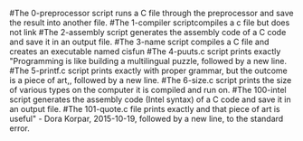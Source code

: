 #The 0-preprocessor script runs a C file through the preprocessor and save the result into another file.
#The 1-compiler scriptcompiles a c file but does not link
#The 2-assembly script  generates the assembly code of a C code and save it in an output file.
#The 3-name script  compiles a C file and creates an executable named cisfun
#The 4-puuts.c script prints exactly "Programming is like building a multilingual puzzle, followed by a new line.
#The 5-printf.c script prints exactly with proper grammar, but the outcome is a piece of art,, followed by a new line.
#The 6-size.c script  prints the size of various types on the computer it is compiled and run on.
#The 100-intel script  generates the assembly code (Intel syntax) of a C code and save it in an output file.
#The 101-quote.c file prints exactly and that piece of art is useful" - Dora Korpar, 2015-10-19, followed by a new line, to the standard error.

